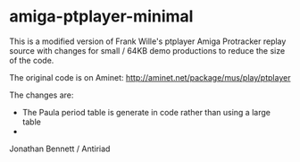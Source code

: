 # amiga-ptplayer-minimal
This is a  modified version of Frank Wille's ptplayer Amiga Protracker replay source with changes for small / 64KB demo productions to reduce the size of the code.

The original code is on Aminet: http://aminet.net/package/mus/play/ptplayer

The changes are:
* The Paula period table is generate in code rather than using a large table
* 

Jonathan Bennett / Antiriad
